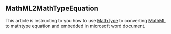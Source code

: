 ## MathML2MathTypeEquation ##

This article is instructing to you how to use [MathType](https://www.dessci.com/en/reference/sdk/) to converting [MathML](https://zh.wikipedia.org/wiki/%E6%95%B0%E5%AD%A6%E7%BD%AE%E6%A0%87%E8%AF%AD%E8%A8%80) to mathtype equation and embedded in microsoft word document.


